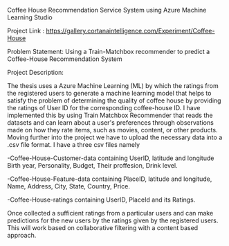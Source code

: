 Coffee House Recommendation Service System using Azure Machine Learning Studio

Project Link : https://gallery.cortanaintelligence.com/Experiment/Coffee-House

Problem Statement: 
Using a Train-Matchbox recommender to predict a Coffee-House Recommendation System

Project Description:

The thesis uses a Azure Machine Learning (ML) by which the ratings from the registered users to generate a machine learning model that helps to satisfy the problem of determining the quality of coffee house by providing the ratings of User ID for the corresponding coffee-house ID. I have implemented this by using Train Matchbox Recommender that reads the datasets and  can learn about a user's preferences through observations made on how they rate items, such as movies, content, or other products.
Moving further into the project we have to upload the necessary data into a .csv file format. 
I have a three csv files namely 

-Coffee-House-Customer-data containing UserID, latitude and longitude Birth year, Personality, Budget, Their proffesion, Drink level.

-Coffee-House-Feature-data containing PlaceID, latitude and longitude, Name, Address, City, State, Country, Price.

-Coffee-House-ratings containing UserID, PlaceId and its Ratings.

Once collected a sufficient ratings from a particular users and can make predictions for the new users by the ratings given by the registered users. This will work based on collaborative filtering with a content based approach.
